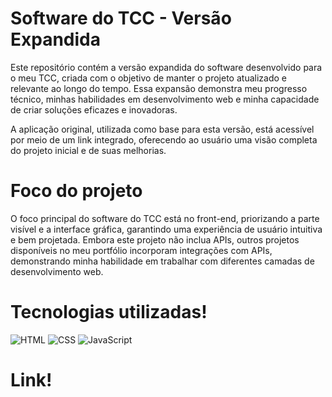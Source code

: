
# Software do TCC - Versão Expandida

Este repositório contém a versão expandida do software desenvolvido para o meu TCC, criada com o objetivo de manter o projeto atualizado e relevante ao longo do tempo. Essa expansão demonstra meu progresso técnico, minhas habilidades em desenvolvimento web e minha capacidade de criar soluções eficazes e inovadoras.

A aplicação original, utilizada como base para esta versão, está acessível por meio de um link integrado, oferecendo ao usuário uma visão completa do projeto inicial e de suas melhorias.

# Foco do projeto

O foco principal do software do TCC está no front-end, priorizando a parte visível e a interface gráfica, garantindo uma experiência de usuário intuitiva e bem projetada. Embora este projeto não inclua APIs, outros projetos disponíveis no meu portfólio incorporam integrações com APIs, demonstrando minha habilidade em trabalhar com diferentes camadas de desenvolvimento web.



# Tecnologias utilizadas!

![HTML](https://img.shields.io/badge/HTML-orange?style=for-the-badge)
![CSS](https://img.shields.io/badge/CSS-blue?style=for-the-badge)
![JavaScript](https://img.shields.io/badge/JavaScript-yellow?style=for-the-badge)

# Link!